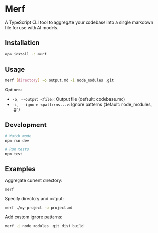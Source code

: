# Merf

A TypeScript CLI tool to aggregate your codebase into a single markdown file for use with AI models.

## Installation

```bash
npm install -g merf
```

## Usage

```bash
merf [directory] -o output.md -i node_modules .git
```

Options:
- `-o, --output <file>`: Output file (default: codebase.md)
- `-i, --ignore <patterns...>`: Ignore patterns (default: node_modules, .git)

## Development

```bash
# Watch mode
npm run dev

# Run tests
npm test
```

## Examples

Aggregate current directory:
```bash
merf
```

Specify directory and output:
```bash
merf ./my-project -o project.md
```

Add custom ignore patterns:
```bash
merf -i node_modules .git dist build
```